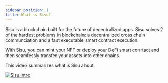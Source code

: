 ```yaml
---
sidebar_position: 1
title: What is Sisu?
---
```


Sisu is a blockchain built for the future of decentralized apps. Sisu solves 2 of the hardest problems in blockchain: a decentralized cross chain communciation and a fast executable smart contract execution.

With Sisu, you can mint your NFT or deploy your DeFi smart conrtact and then seamlessly transfer your assets into other chains.

This video summarizes what is Sisu about.

[![Sisu Intro](https://img.youtube.com/vi/er8I4t2zho0/0.jpg)](https://www.youtube.com/watch?v=er8I4t2zho0)

